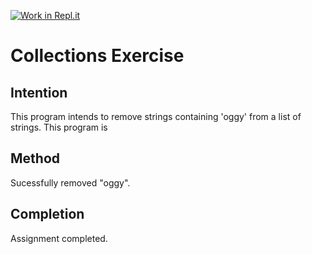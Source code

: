 [![Work in Repl.it](https://classroom.github.com/assets/work-in-replit-14baed9a392b3a25080506f3b7b6d57f295ec2978f6f33ec97e36a161684cbe9.svg)](https://classroom.github.com/online_ide?assignment_repo_id=2970304&assignment_repo_type=AssignmentRepo)
# Collections Exercise

## Intention

This program intends to remove strings containing 'oggy' from a list of strings.
This program is

## Method

Sucessfully removed "oggy".

## Completion

Assignment completed.
